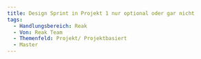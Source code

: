 ```yaml
---
title: Design Sprint in Projekt 1 nur optional oder gar nicht
tags:
  - Handlungsbereich: Reak
  - Von: Reak Team
  - Themenfeld: Projekt/ Projektbasiert
  - Master
---
```

